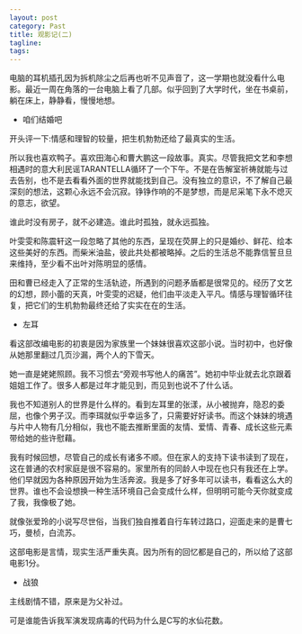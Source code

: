 ```yaml
---
layout: post
category: Past
title: 观影记(二)
tagline:
tags: 
---
```


电脑的耳机插孔因为拆机除尘之后再也听不见声音了，这一学期也就没看什么电影。最近一周在角落的一台电脑上看了几部。似乎回到了大学时代，坐在书桌前，躺在床上，静静看，慢慢地想。

- 咱们结婚吧

开头评一下:情感和理智的较量，把生机勃勃还给了最真实的生活。

所以我也喜欢鸭子。喜欢田海心和曹大鹏这一段故事。真实。尽管我把文艺和李想相遇时的意大利民谣TARANTELLA循环了一个下午。不是在告解室祈祷就能与过去告别，也不是去看看外面的世界就能找到自己。没有独立的意识，不了解自己最深刻的想法，这颗心永远不会沉寂。铮铮作响的不是梦想，而是尼采笔下永不熄灭的意志，欲望。

谁此时没有房子，就不必建造。谁此时孤独，就永远孤独。

叶雯雯和陈震轩这一段忽略了其他的东西，呈现在荧屏上的只是婚纱、鲜花、绘本这些美好的东西。而柴米油盐，彼此共处都被略掉。之后的生活总不能靠信誓旦旦来维持，至少看不出叶对陈明显的感情。

田和曹已经走入了正常的生活轨迹，所遇到的问题矛盾都是很常见的。经历了文艺的幻想，顾小蕾的天真，叶雯雯的迟疑，他们由平淡走入平凡。情感与理智循环往复，把它们的生机勃勃最终还给了实实在在的生活。

- 左耳

看这部改编电影的初衷是因为家族里一个妹妹很喜欢这部小说。当时初中，也好像从她那里翻过几页沙漏，两个人的下雪天。

她一直是姥姥照顾。我不习惯去“旁观书写他人的痛苦”。她初中毕业就去北京跟着姐姐工作了。很多人都是过年才能见到，而见到也说不了什么话。

我也不知道别人的世界是什么样的。看到左耳里的张漾，从小被抛弃，隐忍的委屈，也像个男子汉。而李珥就似乎幸运多了，只需要好好读书。而这个妹妹的境遇与片中人物有几分相似，我也不能去推断里面的友情、爱情、青春、成长这些元素带给她的些许慰藉。

我有时候回想，尽管自己的成长有诸多不顺。但在家人的支持下读书读到了现在，这在普通的农村家庭是很不容易的。家里所有的同龄人中现在也只有我还在上学。他们早就因为各种原因开始为生活奔波。我是多了好多年可以读书，看看这么大的世界。谁也不会设想换一种生活环境自己会变成什么样，但明明可能今天你就变成了我，我像极了她。

就像张爱玲的小说写尽世俗，当我们独自推着自行车转过路口，迎面走来的是曹七巧，曼桢，白流苏。

这部电影是言情，现实生活严重失真。因为所有的回忆都是自己的，所以给了这部电影1分。


- 战狼

主线剧情不错，原来是为父补过。

可是谁能告诉我军演发现病毒的代码为什么是C写的水仙花数。
